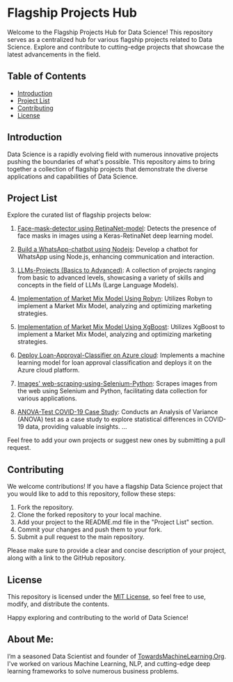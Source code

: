 # Flagship Projects Hub

Welcome to the Flagship Projects Hub for Data Science! This repository serves as a centralized hub for various flagship projects related to Data Science. Explore and contribute to cutting-edge projects that showcase the latest advancements in the field.

## Table of Contents

- [Introduction](#introduction)
- [Project List](#project-list)
- [Contributing](#contributing)
- [License](#license)

## Introduction

Data Science is a rapidly evolving field with numerous innovative projects pushing the boundaries of what's possible. This repository aims to bring together a collection of flagship projects that demonstrate the diverse applications and capabilities of Data Science.

## Project List

Explore the curated list of flagship projects below:

1. [Face-mask-detector using RetinaNet-model](https://github.com/Praveen76/Face-mask-detector-using-RetinaNet-model): Detects the presence of face masks in images using a Keras-RetinaNet deep learning model.

2. [Build a WhatsApp-chatbot using Nodejs](https://github.com/Praveen76/Building-chatbot-using-Nodejs): Develop a chatbot for WhatsApp using Node.js, enhancing communication and interaction.
3. [LLMs-Projects (Basics to Advanced)](https://github.com/Praveen76/LLM-Projects-Archive): A collection of projects ranging from basic to advanced levels, showcasing a variety of skills and concepts in the field of LLMs (Large Language Models).
4. [Implementation of Market Mix Model Using Robyn](https://www.analyticsvidhya.com/blog/2023/05/introduction-to-market-mix-model-using-robyn/): Utilizes Robyn to implement a Market Mix Model, analyzing and optimizing marketing strategies.
5. [Implementation of Market Mix Model Using XgBoost](https://github.com/Praveen76/Market-Mix-Model_using_XgBoost/tree/main): Utilizes XgBoost to implement a Market Mix Model, analyzing and optimizing marketing strategies.
6. [Deploy Loan-Approval-Classifier on Azure cloud](https://github.com/Praveen76/Deploy-Loan-Approval-Classifier-on-Azure-cloud): Implements a machine learning model for loan approval classification and deploys it on the Azure cloud platform.
7. [Images' web-scraping-using-Selenium-Python](https://github.com/Praveen76/Web-Scraping-using-Selenium-Python): Scrapes images from the web using Selenium and Python, facilitating data collection for various applications.
8. [ANOVA-Test COVID-19 Case Study](https://github.com/Praveen76/ANOVA-Test-COVID-19): Conducts an Analysis of Variance (ANOVA) test as a case study to explore statistical differences in COVID-19 data, providing valuable insights.
   ...

Feel free to add your own projects or suggest new ones by submitting a pull request.

## Contributing

We welcome contributions! If you have a flagship Data Science project that you would like to add to this repository, follow these steps:

1. Fork the repository.
2. Clone the forked repository to your local machine.
3. Add your project to the README.md file in the "Project List" section.
4. Commit your changes and push them to your fork.
5. Submit a pull request to the main repository.

Please make sure to provide a clear and concise description of your project, along with a link to the GitHub repository.

## License

This repository is licensed under the [MIT License](LICENSE), so feel free to use, modify, and distribute the contents.

Happy exploring and contributing to the world of Data Science!


## **About Me**:
I’m a seasoned Data Scientist and founder of [TowardsMachineLearning.Org](https://towardsmachinelearning.org/). I've worked on various Machine Learning, NLP, and cutting-edge deep learning frameworks to solve numerous business problems.
